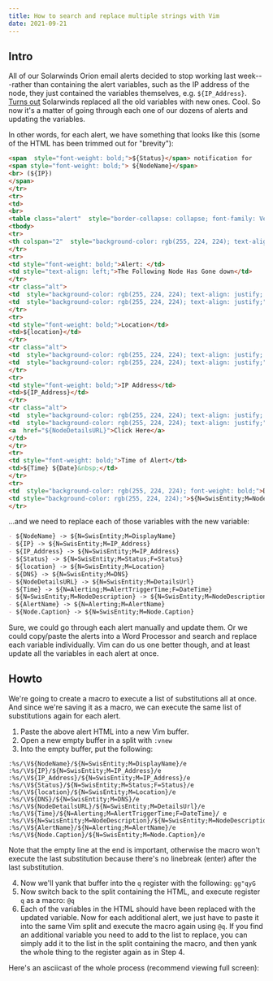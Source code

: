 ```yaml
---
title: How to search and replace multiple strings with Vim
date: 2021-09-21
---
```


## Intro
All of our Solarwinds Orion email alerts decided to stop working last week---rather than containing the alert variables, such as the IP address of the node, they just contained the variables themselves, e.g. `${IP_Address}`. [Turns out](https://support.solarwinds.com/SuccessCenter/s/article/Alert-email-shows-the-variable-instead-of-the-variable-information?language=en_US) Solarwinds replaced all the old variables with new ones. Cool. So now it's a matter of going through each one of our dozens of alerts and updating the variables.


In other words, for each alert, we have something that looks like this (some of the HTML has been trimmed out for "brevity"):
```html
<span  style="font-weight: bold;">${Status}</span> notification for
<span style="font-weight: bold;"> ${NodeName}</span>
<br> (${IP})
</span>
</tr>
<tr>
<td>
<br>
<table class="alert"  style="border-collapse: collapse; font-family: Verdana; font-size: 10pt; text-align: left; margin-left: auto; margin-right: auto; width: 982px; height: 182px;"  border="0" cellpadding="0" cellspacing="0">
<tbody>
<tr>
<th colspan="2"  style="background-color: rgb(255, 224, 224); text-align: justify; font-weight: bold;"> Network Alert</th>
</tr>
<tr>
<td style="font-weight: bold;">Alert: </td>
<td style="text-align: left;">The Following Node Has Gone down</td>
</tr>
<tr class="alt">
<td  style="background-color: rgb(255, 224, 224); text-align: justify; font-weight: bold;">Node Name</td>
<td  style="background-color: rgb(255, 224, 224); text-align: justify;">${NodeName}</td>
</tr>
<tr>
<td style="font-weight: bold;">Location</td>
<td>${location}</td>
</tr>
<tr class="alt">
<td  style="background-color: rgb(255, 224, 224); text-align: justify; font-weight: bold;">System Name</td>
<td  style="background-color: rgb(255, 224, 224); text-align: justify;">${DNS}</td>
</tr>
<tr>
<td style="font-weight: bold;">IP Address</td>
<td>${IP_Address}</td>
</tr>
<tr class="alt">
<td  style="background-color: rgb(255, 224, 224); text-align: justify; font-weight: bold;">Node URL</td>
<td  style="background-color: rgb(255, 224, 224); text-align: justify;">
<a  href="${NodeDetailsURL}">Click Here</a>
</td>
</tr>
<tr>
<td style="font-weight: bold;">Time of Alert</td>
<td>${Time} ${Date}&nbsp;</td>
</tr>
<tr>
<td  style="background-color: rgb(255, 224, 224); font-weight: bold;">Description</td>
<td style="background-color: rgb(255, 224, 224);">${N=SwisEntity;M=NodeDescription}</td>
</tr>

```
...and we need to replace each of those variables with the new variable:

```md
- ${NodeName} -> ${N=SwisEntity;M=DisplayName}
- ${IP} -> ${N=SwisEntity;M=IP_Address}
- ${IP_Address} -> ${N=SwisEntity;M=IP_Address}
- ${Status} -> ${N=SwisEntity;M=Status;F=Status}
- ${location} -> ${N=SwisEntity;M=Location}
- ${DNS} -> ${N=SwisEntity;M=DNS}
- ${NodeDetailsURL} -> ${N=SwisEntity;M=DetailsUrl}
- ${Time} -> ${N=Alerting;M=AlertTriggerTime;F=DateTime} 
- ${N=SwisEntity;M=NodeDescription} -> ${N=SwisEntity;M=NodeDescription}
- ${AlertName} -> ${N=Alerting;M=AlertName}
- ${Node.Caption} -> ${N=SwisEntity;M=Node.Caption}
```

Sure, we could go through each alert manually and update them. Or we could copy/paste the alerts into a Word Processor and search and replace each variable individually. Vim can do us one better though, and at least update all the variables in each alert at once.

## Howto
We're going to create a macro to execute a list of substitutions all at once. And since we're saving it as a macro, we can execute the same list of substitutions again for each alert.
1. Paste the above alert HTML into a new Vim buffer.
2. Open a new empty buffer in a split with `:vnew`
3. Into the empty buffer, put the following:
  ```text
  :%s/\V${NodeName}/${N=SwisEntity;M=DisplayName}/e
  :%s/\V${IP}/${N=SwisEntity;M=IP_Address}/e
  :%s/\V${IP_Address}/${N=SwisEntity;M=IP_Address}/e
  :%s/\V${Status}/${N=SwisEntity;M=Status;F=Status}/e
  :%s/\V${location}/${N=SwisEntity;M=Location}/e
  :%s/\V${DNS}/${N=SwisEntity;M=DNS}/e
  :%s/\V${NodeDetailsURL}/${N=SwisEntity;M=DetailsUrl}/e
  :%s/\V${Time}/${N=Alerting;M=AlertTriggerTime;F=DateTime}/ e
  :%s/\V${N=SwisEntity;M=NodeDescription}/${N=SwisEntity;M=NodeDescription}/e
  :%s/\V${AlertName}/${N=Alerting;M=AlertName}/e
  :%s/\V${Node.Caption}/${N=SwisEntity;M=Node.Caption}/e
  
  ```
  Note that the empty line at the end is important, otherwise the macro won't execute the last substitution because there's no linebreak (enter) after the last substitution.
  
4. Now we'll yank that buffer into the `q` register with the following: `gg"qyG`
5. Now switch back to the split containing the HTML, and execute register `q` as a macro: `@q`
6. Each of the variables in the HTML should have been replaced with the updated variable. Now for each additional alert, we just have to paste it into the same Vim split and execute the macro again using `@q`. If you find an additional variable you need to add to the list to replace, you can simply add it to the list in the split containing the macro, and then yank the whole thing to the register again as in Step 4.

Here's an asciicast of the whole process (recommend viewing full screen):

<script id="asciicast-6klAFaK454KkmvS7UqSFbc7Fz" src="https://asciinema.org/a/6klAFaK454KkmvS7UqSFbc7Fz.js" async></script>
